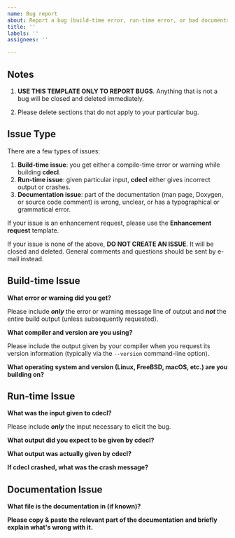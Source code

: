 ```yaml
---
name: Bug report
about: Report a bug (build-time error, run-time error, or bad documentation).
title: ''
labels: ''
assignees: ''

---
```


## Notes

1. **USE THIS TEMPLATE ONLY TO REPORT BUGS**.  Anything that is not a bug will be closed and deleted immediately.

2. Please delete sections that do not apply to your particular bug.

## Issue Type

There are a few types of issues:

1. **Build-time issue**: you get either a compile-time error or warning while building **cdecl**.
2. **Run-time issue**: given particular input, **cdecl** either gives incorrect output or crashes.
3. **Documentation issue**: part of the documentation (man page, Doxygen, or source code comment) is wrong, unclear, or has a typographical or grammatical error.

If your issue is an enhancement request, please use the **Enhancement request** template.

If your issue is none of the above, **DO NOT CREATE AN ISSUE**. It will be closed and deleted. General comments and questions should be sent by e-mail instead.

## Build-time Issue

**What error or warning did you get?**

Please include **_only_** the error or warning message line of output and **_not_** the entire build output (unless subsequently requested).

**What compiler and version are you using?**

Please include the output given by your compiler when you request its version information (typically via the `--version` command-line option).

**What operating system and version (Linux, FreeBSD, macOS, etc.) are you building on?**

## Run-time Issue

**What was the input given to cdecl?**

Please include **_only_** the input necessary to elicit the bug.

**What output did you expect to be given by cdecl?**

**What output was actually given by cdecl?**

**If cdecl crashed, what was the crash message?**

## Documentation Issue

**What file is the documentation in (if known)?**

**Please copy & paste the relevant part of the documentation and briefly explain what's wrong with it.**
